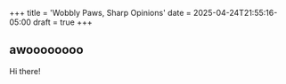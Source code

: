 +++
title = 'Wobbly Paws, Sharp Opinions'
date = 2025-04-24T21:55:16-05:00
draft = true
+++
## awoooooooo



Hi there!
